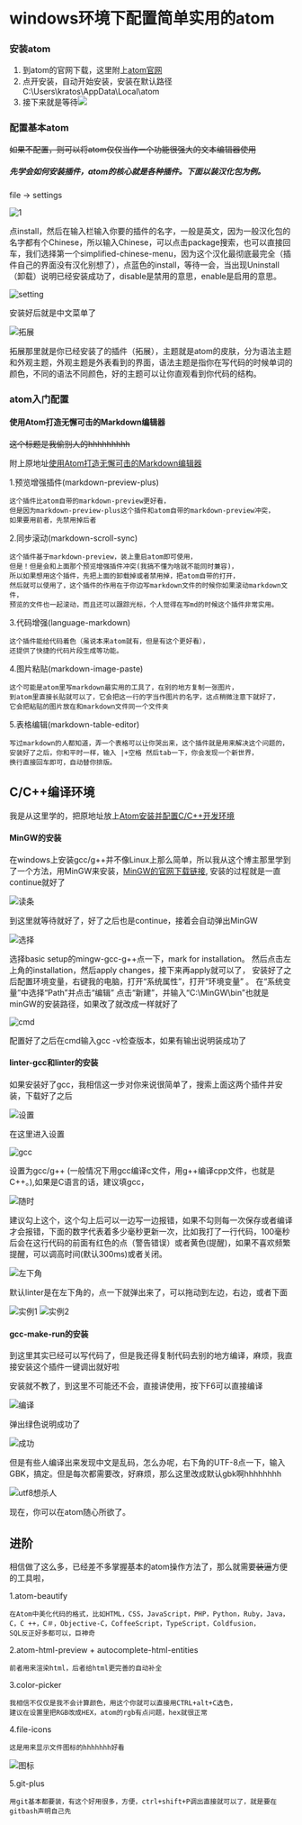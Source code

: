 # windows环境下配置简单实用的atom

### 安装atom
1. 到atom的官网下载，这里附上[atom官网](http://atom.io/)
2. 点开安装，自动开始安装，安装在默认路径 C:\Users\kratos\AppData\Local\atom
3. 接下来就是等待![ ](3.png)

### 配置基本atom
~~如果不配置，则可以将atom仅仅当作一个功能很强大的文本编辑器使用~~
##### 先学会如何安装插件，atom的核心就是各种插件。下面以装汉化包为例。
file -> settings

![1](1.png)

点install，然后在输入栏输入你要的插件的名字，一般是英文，因为一般汉化包的名字都有个Chinese，所以输入Chinese，可以点击package搜索，也可以直接回车，我们选择第一个simplified-chinese-menu，因为这个汉化最彻底最完全（插件自己的界面没有汉化别想了），点蓝色的install，等待一会，当出现Uninstall（卸载）说明已经安装成功了，disable是禁用的意思，enable是启用的意思。

![setting](setting.png)

安装好后就是中文菜单了

![拓展](拓展.png)

拓展那里就是你已经安装了的插件（拓展），主题就是atom的皮肤，分为语法主题和外观主题，外观主题是外表看到的界面，语法主题是指你在写代码的时候单词的颜色，不同的语法不同颜色，好的主题可以让你直观看到你代码的结构。

### atom入门配置
#### 使用Atom打造无懈可击的Markdown编辑器
~~这个标题是我偷别人的hhhhhhhhh~~

附上原地址[使用Atom打造无懈可击的Markdown编辑器](https://www.cnblogs.com/libin-1/p/6638165.html)

1.预览增强插件(markdown-preview-plus)

    这个插件比atom自带的markdown-preview更好看，
    但是因为markdown-preview-plus这个插件和atom自带的markdown-preview冲突，
    如果要用前者，先禁用掉后者

2.同步滚动(markdown-scroll-sync)

    这个插件基于markdown-preview，装上重启atom即可使用，
    但是！但是会和上面那个预览增强插件冲突(我搞不懂为啥就不能同时兼容)，
    所以如果想用这个插件，先把上面的卸载掉或者禁用掉，把atom自带的打开，
    然后就可以使用了，这个插件的作用在于你边写markdown文件的时候你如果滚动markdown文件，
    预览的文件也一起滚动，而且还可以跟踪光标，个人觉得在写md的时候这个插件非常实用。

3.代码增强(language-markdown)

    这个插件能给代码着色（虽说本来atom就有，但是有这个更好看），
    还提供了快捷的代码片段生成等功能。

4.图片粘贴(markdown-image-paste)

    这个可能是atom里写markdown最实用的工具了，在别的地方复制一张图片，
    到atom里直接长贴就可以了，它会把这一行的字当作图片的名字，这点稍微注意下就好了，
    它会把粘贴的图片放在和markdown文件同一个文件夹

5.表格编辑(markdown-table-editor)

    写过markdown的人都知道，弄一个表格可以让你哭出来，这个插件就是用来解决这个问题的，
    安装好了之后，你和平时一样，输入 |+空格 然后tab一下，你会发现一个新世界，
    换行直接回车即可，自动替你排版。

## C/C++编译环境
我是从这里学的，把原地址放上[Atom安装并配置C/C++开发环境](http://blog.csdn.net/qq_36731677/article/details/54609583)

#### MinGW的安装
在windows上安装gcc/g++并不像Linux上那么简单，所以我从这个博主那里学到了一个方法，用MinGW来安装，[MinGW的官网下载链接](https://sourceforge.net/projects/mingw/files/), 安装的过程就是一直continue就好了

![读条](读条.png)

到这里就等待就好了，好了之后也是continue，接着会自动弹出MinGW

![选择](选择.png)

选择basic setup的mingw-gcc-g++点一下，mark for installation。
然后点击左上角的installation，然后apply changes，接下来再apply就可以了，
安装好了之后配置环境变量，右键我的电脑，打开“系统属性”，打开“环境变量” 。
在“系统变量”中选择“Path”并点击“编辑”
点击“新建”，并输入“C:\MinGW\bin”也就是minGW的安装路径，如果改了就改成一样就好了


![cmd](cmd.png)

配置好了之后在cmd输入gcc -v检查版本，如果有输出说明装成功了

#### linter-gcc和linter的安装

如果安装好了gcc，我相信这一步对你来说很简单了，搜索上面这两个插件并安装，下载好了之后


![设置](设置.png)

在这里进入设置


![gcc](gcc.png)

设置为gcc/g++ (一般情况下用gcc编译c文件，用g++编译cpp文件，也就是C++。),如果是C语言的话，建议填gcc，

![随时](随时.png)

建议勾上这个，这个勾上后可以一边写一边报错，如果不勾则每一次保存或者编译才会报错，下面的数字代表着多少毫秒更新一次，比如我打了一行代码，100毫秒后会在这行代码的前面有红色的点（警告错误）或者黄色(提醒)，如果不喜欢频繁提醒，可以调高时间(默认300ms)或者关闭。


![左下角](左下角.png)

默认linter是在左下角的，点一下就弹出来了，可以拖动到左边，右边，或者下面


![实例1](实例1.png)
![实例2](实例2.png)

#### gcc-make-run的安装
到这里其实已经可以写代码了，但是我还得复制代码去别的地方编译，麻烦，我直接安装这个插件一键调出就好啦

安装就不教了，到这里不可能还不会，直接讲使用，按下F6可以直接编译

![编译](编译.png)

弹出绿色说明成功了

![成功](成功.png)

但是有些人编译出来发现中文是乱码，怎么办呢，右下角的UTF-8点一下，输入GBK，搞定。但是每次都需要改，好麻烦，那么这里改成默认gbk啊hhhhhhhh

![utf8想杀人](utf8想杀人.png)

现在，你可以在atom随心所欲了。

## 进阶
相信做了这么多，已经差不多掌握基本的atom操作方法了，那么就需要~~装逼~~方便的工具啦，

1.atom-beautify

    在Atom中美化代码的格式，比如HTML，CSS，JavaScript，PHP，Python，Ruby，Java，
    C，C ++，C＃，Objective-C，CoffeeScript，TypeScript，Coldfusion，
    SQL反正好多都可以，巨神奇

2.atom-html-preview + autocomplete-html-entities

    前者用来渲染html，后者给html更完善的自动补全

3.color-picker

    我相信不仅仅是我不会计算颜色，用这个你就可以直接用CTRL+alt+C选色，
    建议在设置里把RGB改成HEX，atom的rgb有点问题，hex就很正常

4.file-icons

    这是用来显示文件图标的hhhhhhh好看
![图标](图标.png)

5.git-plus

    用git基本都要装，有这个好用很多，方便，ctrl+shift+P调出直接就可以了，就是要在gitbash声明自己先

